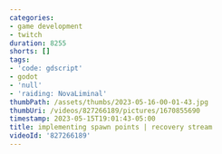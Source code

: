 ```yaml
---
categories:
- game development
- twitch
duration: 8255
shorts: []
tags:
- 'code: gdscript'
- godot
- 'null'
- 'raiding: NovaLiminal'
thumbPath: /assets/thumbs/2023-05-16-00-01-43.jpg
thumbUri: /videos/827266189/pictures/1670855690
timestamp: 2023-05-15T19:01:43-05:00
title: implementing spawn points | recovery stream
videoId: '827266189'
---
```


